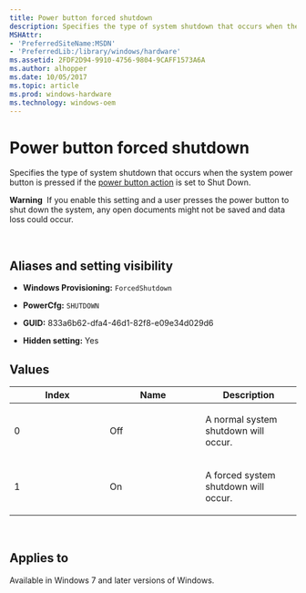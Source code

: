```yaml
---
title: Power button forced shutdown
description: Specifies the type of system shutdown that occurs when the system power button is pressed if the power button action is set to Shut Down.
MSHAttr:
- 'PreferredSiteName:MSDN'
- 'PreferredLib:/library/windows/hardware'
ms.assetid: 2FDF2D94-9910-4756-9804-9CAFF1573A6A
ms.author: alhopper
ms.date: 10/05/2017
ms.topic: article
ms.prod: windows-hardware
ms.technology: windows-oem
---
```


# Power button forced shutdown


Specifies the type of system shutdown that occurs when the system power button is pressed if the [power button action](power-button-and-lid-settings-power-button-action.md) is set to Shut Down.

**Warning**  If you enable this setting and a user presses the power button to shut down the system, any open documents might not be saved and data loss could occur.

 

## <span id="Aliases_and_setting_visibility"></span><span id="aliases_and_setting_visibility"></span><span id="ALIASES_AND_SETTING_VISIBILITY"></span>Aliases and setting visibility


-   **Windows Provisioning:** `ForcedShutdown `

-   **PowerCfg:** `SHUTDOWN `

-   **GUID:** 833a6b62-dfa4-46d1-82f8-e09e34d029d6

-   **Hidden setting:** Yes

## <span id="Values"></span><span id="values"></span><span id="VALUES"></span>Values


<table>
<colgroup>
<col width="33%" />
<col width="33%" />
<col width="33%" />
</colgroup>
<thead>
<tr class="header">
<th>Index</th>
<th>Name</th>
<th>Description</th>
</tr>
</thead>
<tbody>
<tr class="odd">
<td><p>0</p></td>
<td><p>Off</p></td>
<td><p>A normal system shutdown will occur.</p></td>
</tr>
<tr class="even">
<td><p>1</p></td>
<td><p>On</p></td>
<td><p>A forced system shutdown will occur.</p></td>
</tr>
</tbody>
</table>

 

## <span id="Applies_to"></span><span id="applies_to"></span><span id="APPLIES_TO"></span>Applies to


Available in Windows 7 and later versions of Windows.
